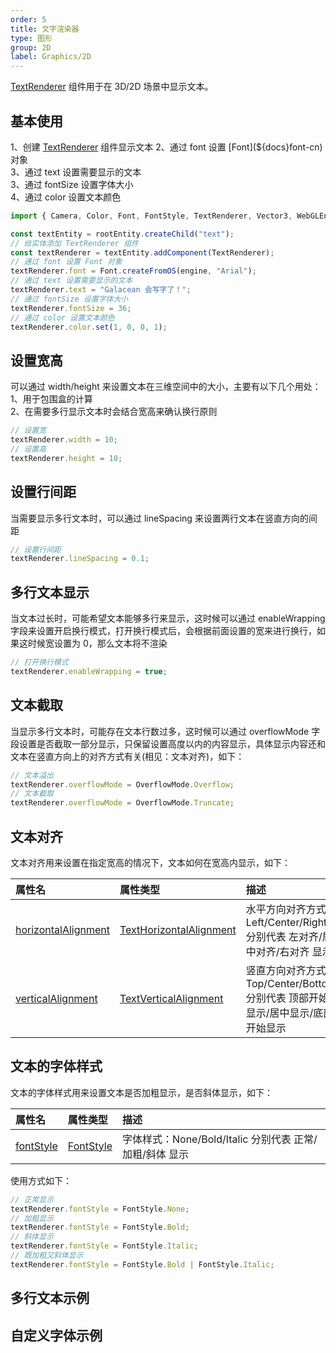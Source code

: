 ```yaml
---
order: 5
title: 文字渲染器
type: 图形
group: 2D
label: Graphics/2D
---
```


[TextRenderer](${api}core/TextRenderer) 组件用于在 3D/2D 场景中显示文本。

<playground src="text-renderer.ts"></playground>

## 基本使用

1、创建 [TextRenderer](${api}core/TextRenderer) 组件显示文本    
2、通过 font 设置 [Font](${docs}font-cn) 对象    
3、通过 text 设置需要显示的文本    
3、通过 fontSize 设置字体大小    
4、通过 color 设置文本颜色    

```typescript
import { Camera, Color, Font, FontStyle, TextRenderer, Vector3, WebGLEngine } from "@galacean/engine";

const textEntity = rootEntity.createChild("text");
// 给实体添加 TextRenderer 组件
const textRenderer = textEntity.addComponent(TextRenderer);
// 通过 font 设置 Font 对象
textRenderer.font = Font.createFromOS(engine, "Arial");
// 通过 text 设置需要显示的文本
textRenderer.text = "Galacean 会写字了！";
// 通过 fontSize 设置字体大小
textRenderer.fontSize = 36;
// 通过 color 设置文本颜色
textRenderer.color.set(1, 0, 0, 1);
```

## 设置宽高

可以通过 width/height 来设置文本在三维空间中的大小，主要有以下几个用处：    
1、用于包围盒的计算    
2、在需要多行显示文本时会结合宽高来确认换行原则    

```typescript
// 设置宽
textRenderer.width = 10;
// 设置高
textRenderer.height = 10;
```

## 设置行间距

当需要显示多行文本时，可以通过 lineSpacing 来设置两行文本在竖直方向的间距

```typescript
// 设置行间距
textRenderer.lineSpacing = 0.1;
```

## 多行文本显示

当文本过长时，可能希望文本能够多行来显示，这时候可以通过 enableWrapping 字段来设置开启换行模式，打开换行模式后，会根据前面设置的宽来进行换行，如果这时候宽设置为 0，那么文本将不渲染

```typescript
// 打开换行模式
textRenderer.enableWrapping = true;
```

## 文本截取

当显示多行文本时，可能存在文本行数过多，这时候可以通过 overflowMode 字段设置是否截取一部分显示，只保留设置高度以内的内容显示，具体显示内容还和文本在竖直方向上的对齐方式有关(相见：文本对齐)，如下：

```typescript
// 文本溢出
textRenderer.overflowMode = OverflowMode.Overflow;
// 文本截取
textRenderer.overflowMode = OverflowMode.Truncate;
```

## 文本对齐

文本对齐用来设置在指定宽高的情况下，文本如何在宽高内显示，如下：

| 属性名 | 属性类型 | 描述 |
| :--- | :--- | :--- |
|[horizontalAlignment](${api}core/TextRenderer#horizontalAlignment)|[TextHorizontalAlignment](${api}core/TextHorizontalAlignment)|水平方向对齐方式：Left/Center/Right 分别代表 左对齐/居中对齐/右对齐 显示|
|[verticalAlignment](${api}core/TextRenderer#horizontalAlignment)|[TextVerticalAlignment](${api}core/TextVerticalAlignment)|竖直方向对齐方式：Top/Center/Bottom 分别代表 顶部开始显示/居中显示/底部开始显示|

## 文本的字体样式
文本的字体样式用来设置文本是否加粗显示，是否斜体显示，如下：

| 属性名 | 属性类型 | 描述 |
| :--- | :--- | :--- |
|[fontStyle](${api}core/TextRenderer#fontStyle)|[FontStyle](${api}core/FontStyle)|字体样式：None/Bold/Italic 分别代表 正常/加粗/斜体 显示|

使用方式如下：
```typescript
// 正常显示
textRenderer.fontStyle = FontStyle.None;
// 加粗显示
textRenderer.fontStyle = FontStyle.Bold;
// 斜体显示
textRenderer.fontStyle = FontStyle.Italic;
// 既加粗又斜体显示
textRenderer.fontStyle = FontStyle.Bold | FontStyle.Italic;
```

## 多行文本示例

<playground src="text-wrap-alignment.ts"></playground>

## 自定义字体示例
<playground src="text-renderer-font.ts"></playground>